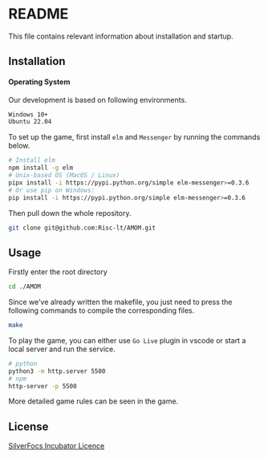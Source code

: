 # README

This file contains relevant information about installation and startup.

## Installation

#### Operating System

Our development is based on following environments.

```tex
Windows 10+
Ubuntu 22.04
```

To set up the game, first install `elm` and `Messenger` by running the commands below.

```bash
# Install elm
npm install -g elm
# Unix-based OS (MacOS / Linux)
pipx install -i https://pypi.python.org/simple elm-messenger>=0.3.6
# Or use pip on Windows:
pip install -i https://pypi.python.org/simple elm-messenger>=0.3.6
```

Then pull down the whole repository.

```bash
git clone git@github.com:Risc-lt/AMOM.git
```

## Usage

Firstly enter the root directory

```bash
cd ./AMOM
```

Since we've already written the makefile, you just need to press the following commands to compile the corresponding files.

```bash
make
```

To play the game, you can either use `Go Live` plugin in vscode or start a local server and run the service.

```bash
# python
python3 -m http.server 5500
# npm
http-server -p 5500
```

More detailed game rules can be seen in the game.

## License 

[SilverFocs Incubator Licence](https://focs.ji.sjtu.edu.cn/silverfocs/markdown/license)
